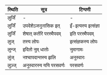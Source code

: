 | स्थिति | सूत्र | टिप्पणी |
| ----- | ------- | ------ |
| लुजिँ | - | - |
| लुजिँ | उपदेशेऽजनुनासिक इत् | इँ-इत्यस्य इत्संज्ञा |
| लुजिँ | शेषात् कर्तरि परस्मैपदम् | इति परस्मैपदम् |
| लुज् | तस्य लोपः | इत्संज्ञकस्य लोपः |
| लुन्ज् | इदितो नुम् धातोः | नुमागामः |
| लुंज् | नश्चापदान्तस्य झलि | अनुस्वारः |
| लुञ्ज् | अनुस्वारस्य ययि परसवर्णः | परसवर्णः |
